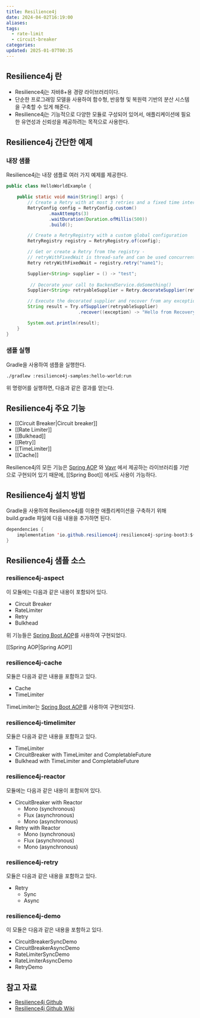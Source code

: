 ```yaml
---
title: Resilience4j
date: 2024-04-02T16:19:00
aliases: 
tags:
  - rate-limit
  - circuit-breaker
categories: 
updated: 2025-01-07T00:35
---
```


## Resilience4j 란

* Resilience4j는 자바8+용 경량 라이브러리이다.
* 단순한 프로그래밍 모델을 사용하여 함수형, 반응형 및 복원력 기반의 분산 시스템을 구축할 수 있게 해준다.
* Resilience4j는 기능적으로 다양한 모듈로 구성되어 있어서, 애플리케이션에 필요한 유연성과 신뢰성을 제공하려는 목적으로 사용한다.

## Resilience4j 간단한 예제

### 내장 샘플

Resilience4j는 내장 샘플로 여러 가지 예제를 제공한다.

```java
public class HelloWorldExample {

    public static void main(String[] args) {
        // Create a Retry with at most 3 retries and a fixed time interval between retries of 500ms
        RetryConfig config = RetryConfig.custom()
                .maxAttempts(3)
                .waitDuration(Duration.ofMillis(500))
                .build();

        // Create a RetryRegistry with a custom global configuration
        RetryRegistry registry = RetryRegistry.of(config);

        // Get or create a Retry from the registry - 
        // retryWithFixedWait is thread-safe and can be used concurrently
        Retry retryWithFixedWait = registry.retry("name1");

        Supplier<String> supplier = () -> "test";
        
         // Decorate your call to BackendService.doSomething()
        Supplier<String> retryableSupplier = Retry.decorateSupplier(retryWithFixedWait, supplier);

        // Execute the decorated supplier and recover from any exception
        String result = Try.ofSupplier(retryableSupplier)
                           .recover((exception) -> "Hello from Recovery").get();

        System.out.println(result);
    }
}
```

### 샘플 실행

Gradle을 사용하여 샘플을 실행한다.

```
./gradlew :resilience4j-samples:hello-world:run
```

위 명령어를 실행하면, 다음과 같은 결과를 얻는다.

## Resilience4j 주요 기능

* [[Circuit Breaker|Circuit breaker]]
* [[Rate Limiter]]
* [[Bulkhead]]
* [[Retry]]
* [[TimeLimiter]]
* [[Cache]]

Resilience4j의 모든 기능은 [Spring AOP](https://docs.spring.io/spring/docs/current/spring-framework-reference/core.html#aop) 와 [Vavr](https://www.vavr.io/) 에서 제공하는 라이브러리를 기반으로 구현되어 있기 때문에, [[Spring Boot]] 에서도 사용이 가능하다.

## Resilience4j 설치 방법

Gradle을 사용하여 Resilience4j를 이용한 애플리케이션을 구축하기 위해 build.gradle 파일에 다음 내용을 추가하면 된다.

```java
dependencies {
    implementation 'io.github.resilience4j:resilience4j-spring-boot3:${resilience4jVersion}'
}
```

## Resilience4j 샘플 소스

### resilience4j-aspect

이 모듈에는 다음과 같은 내용이 포함되어 있다.

* Circuit Breaker
* RateLimiter
* Retry
* Bulkhead

위 기능들은 [Spring Boot AOP](https://docs.spring.io/spring/docs/current/spring-framework-reference/core.html#aop)를 사용하여 구현되었다.

[[Spring AOP|Spring AOP]]

### resilience4j-cache

모듈은 다음과 같은 내용을 포함하고 있다.

* Cache
* TimeLimiter

TimeLimiter는 [Spring Boot AOP](https://docs.spring.io/spring/docs/current/spring-framework-reference/core.html#aop)를 사용하여 구현되었다.

### resilience4j-timelimiter

모듈은 다음과 같은 내용을 포함하고 있다.

* TimeLimiter
* CircuitBreaker with TimeLimiter and CompletableFuture
* Bulkhead with TimeLimiter and CompletableFuture

### resilience4j-reactor

모듈에는 다음과 같은 내용이 포함되어 있다.

* CircuitBreaker with Reactor
  * Mono (synchronous)
  * Flux (asynchronous)
  * Mono (asynchronous)
* Retry with Reactor
  * Mono (synchronous)
  * Flux (asynchronous)
  * Mono (asynchronous)

### resilience4j-retry

모듈은 다음과 같은 내용을 포함하고 있다.

* Retry
  * Sync
  * Async

### resilience4j-demo

이 모듈은 다음과 같은 내용을 포함하고 있다.

* CircuitBreakerSyncDemo
* CircuitBreakerAsyncDemo
* RateLimiterSyncDemo
* RateLimiterAsyncDemo
* RetryDemo

## 참고 자료

* [Resilience4j Github](https://github.com/resilience4j/resilience4j/)
* [Resilience4j Github Wiki](https://github.com/resilience4j/resilience4j/wiki/)
